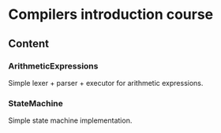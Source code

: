 # Compilers introduction course

## Content

### ArithmeticExpressions

Simple lexer + parser + executor for arithmetic expressions.

### StateMachine

Simple state machine implementation.

